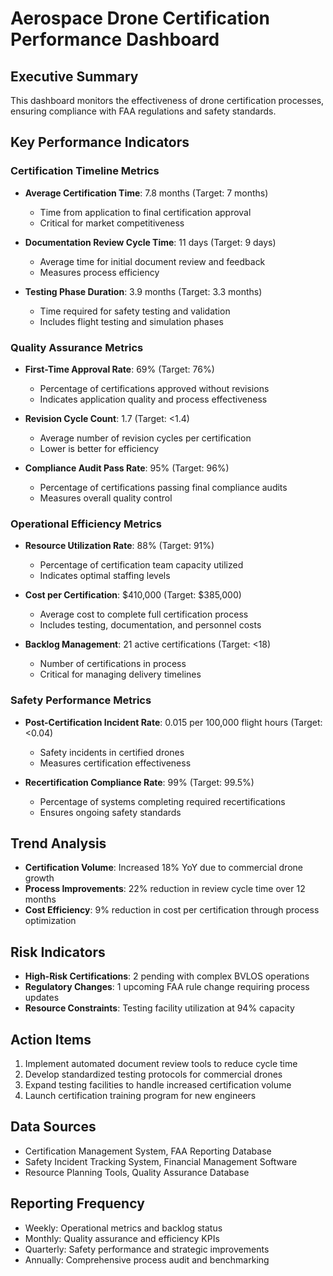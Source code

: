 # Aerospace Drone Certification Performance Dashboard

## Executive Summary
This dashboard monitors the effectiveness of drone certification processes, ensuring compliance with FAA regulations and safety standards.

## Key Performance Indicators

### Certification Timeline Metrics
- **Average Certification Time**: 7.8 months (Target: 7 months)
  - Time from application to final certification approval
  - Critical for market competitiveness

- **Documentation Review Cycle Time**: 11 days (Target: 9 days)
  - Average time for initial document review and feedback
  - Measures process efficiency

- **Testing Phase Duration**: 3.9 months (Target: 3.3 months)
  - Time required for safety testing and validation
  - Includes flight testing and simulation phases

### Quality Assurance Metrics
- **First-Time Approval Rate**: 69% (Target: 76%)
  - Percentage of certifications approved without revisions
  - Indicates application quality and process effectiveness

- **Revision Cycle Count**: 1.7 (Target: <1.4)
  - Average number of revision cycles per certification
  - Lower is better for efficiency

- **Compliance Audit Pass Rate**: 95% (Target: 96%)
  - Percentage of certifications passing final compliance audits
  - Measures overall quality control

### Operational Efficiency Metrics
- **Resource Utilization Rate**: 88% (Target: 91%)
  - Percentage of certification team capacity utilized
  - Indicates optimal staffing levels

- **Cost per Certification**: $410,000 (Target: $385,000)
  - Average cost to complete full certification process
  - Includes testing, documentation, and personnel costs

- **Backlog Management**: 21 active certifications (Target: <18)
  - Number of certifications in process
  - Critical for managing delivery timelines

### Safety Performance Metrics
- **Post-Certification Incident Rate**: 0.015 per 100,000 flight hours (Target: <0.04)
  - Safety incidents in certified drones
  - Measures certification effectiveness

- **Recertification Compliance Rate**: 99% (Target: 99.5%)
  - Percentage of systems completing required recertifications
  - Ensures ongoing safety standards

## Trend Analysis
- **Certification Volume**: Increased 18% YoY due to commercial drone growth
- **Process Improvements**: 22% reduction in review cycle time over 12 months
- **Cost Efficiency**: 9% reduction in cost per certification through process optimization

## Risk Indicators
- **High-Risk Certifications**: 2 pending with complex BVLOS operations
- **Regulatory Changes**: 1 upcoming FAA rule change requiring process updates
- **Resource Constraints**: Testing facility utilization at 94% capacity

## Action Items
1. Implement automated document review tools to reduce cycle time
2. Develop standardized testing protocols for commercial drones
3. Expand testing facilities to handle increased certification volume
4. Launch certification training program for new engineers

## Data Sources
- Certification Management System, FAA Reporting Database
- Safety Incident Tracking System, Financial Management Software
- Resource Planning Tools, Quality Assurance Database

## Reporting Frequency
- Weekly: Operational metrics and backlog status
- Monthly: Quality assurance and efficiency KPIs
- Quarterly: Safety performance and strategic improvements
- Annually: Comprehensive process audit and benchmarking